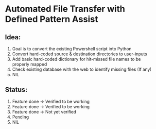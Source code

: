 # Automated File Transfer with Defined Pattern Assist

## Idea:
1. Goal is to convert the existing Powershell script into Python
2. Convert hard-coded source & destination directories to user-inputs
3. Add basic hard-coded dictionary for hit-missed file names to be properly mapped
4. Check existing database with the web to identify missing files (If any)
5. NIL

## Status:
1. Feature done -> Verified to be working
2. Feature done -> Verified to be working
3. Feature done -> Not yet verified
4. Pending
5. NIL

## 